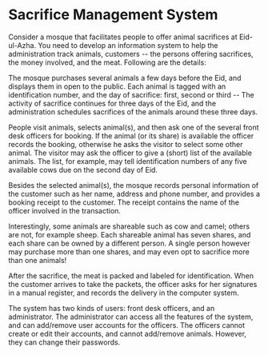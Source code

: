 # Sacrifice Management System
Consider a mosque that facilitates people to offer animal sacrifices at Eid-ul-Azha. You need to develop an information system to help the administration track animals, customers -- the persons offering sacrifices, the money involved, and the meat. Following are the details:

The mosque purchases several animals a few days before the Eid, and displays them in open to the public. Each animal is tagged with an identification number, and the day of sacrifice: first, second or third -- The activity of sacrifice continues for three days of the Eid, and the administration schedules sacrifices of the animals around these three days.


People visit animals, selects animal(s), and then ask one of the several front desk officers for booking. If the animal (or its share) is available the officer records the booking, otherwise he asks the visitor to select some other animal. The visitor may ask the officer to give a (short) list of the available animals. The list, for example, may tell identification numbers of any five available cows due on the second day of Eid.


Besides the selected animal(s), the mosque records personal information of the customer such as her name, address and phone number, and provides a booking receipt to the customer. The receipt contains the name of the officer involved in the transaction.


Interestingly, some animals are shareable such as cow and camel; others are not, for example sheep. Each shareable animal has seven shares, and each share can be owned by a different person. A single person however may purchase more than one shares, and may even opt to sacrifice more than one animals!


After the sacrifice, the meat is packed and labeled for identification. When the customer arrives to take the packets, the officer asks for her signatures in a manual register, and records the delivery in the computer system.


The system has two kinds of users: front desk officers, and an administrator. The administrator can access all the features of the system, and can add/remove user accounts for the officers. The officers cannot create or edit their accounts, and cannot add/remove animals. However, they can change their passwords.